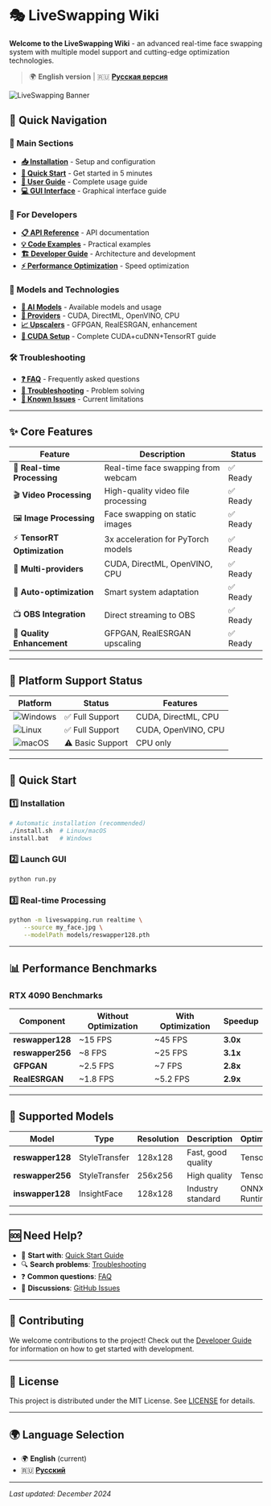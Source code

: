 # 🎭 LiveSwapping Wiki

**Welcome to the LiveSwapping Wiki** - an advanced real-time face swapping system with multiple model support and cutting-edge optimization technologies.

> 🌍 **English version** | 🇷🇺 **[Русская версия](../Home)**

![LiveSwapping Banner](https://img.shields.io/badge/LiveSwapping-Real--time%20Face%20Swap-blue?style=for-the-badge)

## 🚀 Quick Navigation

### 📖 Main Sections
- **[📥 Installation](Installation)** - Setup and configuration
- **[🎯 Quick Start](Quick-Start)** - Get started in 5 minutes
- **[👤 User Guide](User-Guide)** - Complete usage guide
- **[💻 GUI Interface](GUI-Guide)** - Graphical interface guide

### 🔧 For Developers
- **[📋 API Reference](API-Reference)** - API documentation
- **[💡 Code Examples](Code-Examples)** - Practical examples
- **[🏗️ Developer Guide](Developer-Guide)** - Architecture and development
- **[⚡ Performance Optimization](Performance-Optimization)** - Speed optimization

### 🤖 Models and Technologies
- **[🧠 AI Models](AI-Models)** - Available models and usage
- **[🔄 Providers](Providers)** - CUDA, DirectML, OpenVINO, CPU
- **[📈 Upscalers](Upscalers)** - GFPGAN, RealESRGAN, enhancement
- **[🚀 CUDA Setup](CUDA-Installation-Guide)** - Complete CUDA+cuDNN+TensorRT guide

### 🛠️ Troubleshooting
- **[❓ FAQ](FAQ)** - Frequently asked questions
- **[🔧 Troubleshooting](Troubleshooting)** - Problem solving
- **[🐛 Known Issues](Known-Issues)** - Current limitations

---

## ✨ Core Features

| Feature | Description | Status |
|---------|-------------|--------|
| 🎥 **Real-time Processing** | Real-time face swapping from webcam | ✅ Ready |
| 🎬 **Video Processing** | High-quality video file processing | ✅ Ready |
| 🖼️ **Image Processing** | Face swapping on static images | ✅ Ready |
| ⚡ **TensorRT Optimization** | 3x acceleration for PyTorch models | ✅ Ready |
| 🎯 **Multi-providers** | CUDA, DirectML, OpenVINO, CPU | ✅ Ready |
| 🔄 **Auto-optimization** | Smart system adaptation | ✅ Ready |
| 📺 **OBS Integration** | Direct streaming to OBS | ✅ Ready |
| 🎨 **Quality Enhancement** | GFPGAN, RealESRGAN upscaling | ✅ Ready |

---

## 🚦 Platform Support Status

| Platform | Status | Features |
|----------|--------|----------|
| ![Windows](https://img.shields.io/badge/Windows-0078D6?style=flat&logo=windows&logoColor=white) | ✅ Full Support | CUDA, DirectML, CPU |
| ![Linux](https://img.shields.io/badge/Linux-FCC624?style=flat&logo=linux&logoColor=black) | ✅ Full Support | CUDA, OpenVINO, CPU |
| ![macOS](https://img.shields.io/badge/macOS-000000?style=flat&logo=apple&logoColor=white) | ⚠️ Basic Support | CPU only |

---

## 🎯 Quick Start

### 1️⃣ Installation
```bash
# Automatic installation (recommended)
./install.sh  # Linux/macOS
install.bat   # Windows
```

### 2️⃣ Launch GUI
```bash
python run.py
```

### 3️⃣ Real-time Processing
```bash
python -m liveswapping.run realtime \
    --source my_face.jpg \
    --modelPath models/reswapper128.pth
```

---

## 📊 Performance Benchmarks

### RTX 4090 Benchmarks

| Component | Without Optimization | With Optimization | Speedup |
|-----------|---------------------|-------------------|---------|
| **reswapper128** | ~15 FPS | ~45 FPS | **3.0x** |
| **reswapper256** | ~8 FPS | ~25 FPS | **3.1x** |
| **GFPGAN** | ~2.5 FPS | ~7 FPS | **2.8x** |
| **RealESRGAN** | ~1.8 FPS | ~5.2 FPS | **2.9x** |

---

## 🌟 Supported Models

| Model | Type | Resolution | Description | Optimization |
|-------|------|------------|-------------|--------------|
| **reswapper128** | StyleTransfer | 128x128 | Fast, good quality | TensorRT |
| **reswapper256** | StyleTransfer | 256x256 | High quality | TensorRT |
| **inswapper128** | InsightFace | 128x128 | Industry standard | ONNX Runtime |

---

## 🆘 Need Help?

- 📖 **Start with**: [Quick Start Guide](Quick-Start)
- 🔍 **Search problems**: [Troubleshooting](Troubleshooting)
- ❓ **Common questions**: [FAQ](FAQ)
- 💬 **Discussions**: [GitHub Issues](https://github.com/your-repo/issues)

---

## 🤝 Contributing

We welcome contributions to the project! Check out the [Developer Guide](Developer-Guide) for information on how to get started with development.

---

## 📄 License

This project is distributed under the MIT License. See [LICENSE](https://github.com/your-repo/blob/main/LICENSE) for details.

---

## 🌍 Language Selection

- 🌍 **English** (current)
- 🇷🇺 **[Русский](../Home)**

---

*Last updated: December 2024*